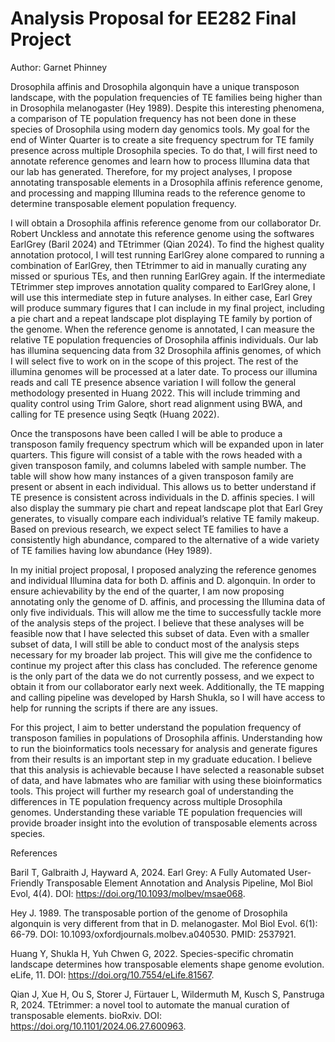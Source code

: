 # Analysis Proposal for EE282 Final Project

Author: Garnet Phinney

  Drosophila affinis and Drosophila algonquin have a unique transposon landscape, with the population frequencies of TE families being higher than in Drosophila melanogaster (Hey 1989). Despite this interesting phenomena, a comparison of TE population frequency has not been done in these species of Drosophila using modern day genomics tools. My goal for the end of Winter Quarter is to create a site frequency spectrum for TE family presence across multiple Drosophila species. To do that, I will first need to annotate reference genomes and learn how to process Illumina data that our lab has generated. Therefore, for my project analyses, I propose annotating transposable elements in a Drosophila affinis reference genome, and processing and mapping Illumina reads to the reference genome to determine transposable element population frequency. 

   I will obtain a Drosophila affinis reference genome from our collaborator Dr. Robert Unckless and annotate this reference genome using the softwares EarlGrey (Baril 2024) and TEtrimmer (Qian 2024). To find the highest quality annotation protocol, I will test running EarlGrey alone compared to running a combination of EarlGrey, then TEtrimmer to aid in manually curating any missed or spurious TEs, and then running EarlGrey again. If the intermediate TEtrimmer step improves annotation quality compared to EarlGrey alone, I will use this intermediate step in future analyses. In either case, Earl Grey will produce summary figures that I can include in my final project, including a pie chart and a repeat landscape plot displaying TE family by portion of the genome.
When the reference genome is annotated, I can measure the relative TE population frequencies of Drosophila affinis individuals. Our lab has illumina sequencing data from 32 Drosophila affinis genomes, of which I will select five to work on in the scope of this project. The rest of the illumina genomes will be processed at a later date. To process our illumina reads and call TE presence absence variation I will follow the general methodology presented in Huang 2022. This will include trimming and quality control using Trim Galore, short read alignment using BWA, and calling for TE presence using Seqtk (Huang 2022).

  Once the transposons have been called I will be able to produce a transposon family frequency spectrum which will be expanded upon in later quarters. This figure will consist of a table with the rows headed with a given transposon family, and columns labeled with sample number. The table will show how many instances of a given transposon family are present or absent in each individual. This allows us to better understand if TE presence is consistent across individuals in the D. affinis species. I will also display the summary pie chart and repeat landscape plot that Earl Grey generates, to visually compare each individual’s relative TE family makeup. Based on previous research, we expect select TE families to have a consistently high abundance, compared to the alternative of a wide variety of TE families having low abundance (Hey 1989).

  In my initial project proposal, I proposed analyzing the reference genomes and individual Illumina data for both D. affinis and D. algonquin. In order to ensure achievability by the end of the quarter, I am now proposing annotating only the genome of D. affinis, and processing the Illumina data of only five individuals. This will allow me the time to successfully tackle more of the analysis steps of the project. I believe that these analyses will be feasible now that I have selected this subset of data. Even with a smaller subset of data, I will still be able to conduct most of the analysis steps necessary for my broader lab project. This will give me the confidence to continue my project after this class has concluded. The reference genome is the only part of the data we do not currently possess, and we expect to obtain it from our collaborator early next week. Additionally, the TE mapping and calling pipeline was developed by Harsh Shukla, so I will have access to help for running the scripts if there are any issues. 

  For this project, I aim to better understand the population frequency of transposon families in populations of Drosophila affinis. Understanding how to run the bioinformatics tools necessary for analysis and generate figures from their results is an important step in my graduate education. I believe that this analysis is achievable because I have selected a reasonable subset of data, and have labmates who are familiar with using these bioinformatics tools. This project will further my research goal of understanding the differences in TE population frequency across multiple Drosophila genomes. Understanding these variable TE population frequencies will provide broader insight into the evolution of transposable elements across species.
  














References
    
Baril T, Galbraith J, Hayward A,  2024. Earl Grey: A Fully Automated User-Friendly 
  Transposable Element Annotation and Analysis Pipeline, Mol Biol Evol, 4(4). DOI: https://doi.org/10.1093/molbev/msae068.
  
Hey J. 1989. The transposable portion of the genome of Drosophila algonquin is very 
  different from that in D. melanogaster. Mol Biol Evol. 6(1): 66-79. DOI: 10.1093/oxfordjournals.molbev.a040530. PMID: 2537921.
  
Huang Y, Shukla H, Yuh Chwen G, 2022. Species-specific chromatin landscape determines how 
  transposable elements shape genome evolution. eLife, 11. DOI: https://doi.org/10.7554/eLife.81567.
  
Qian J, Xue H, Ou S, Storer J, Fürtauer L, Wildermuth M, Kusch S, Panstruga R, 2024. 
  TEtrimmer: a novel tool to automate the manual curation of transposable elements. bioRxiv. DOI:         https://doi.org/10.1101/2024.06.27.600963.


